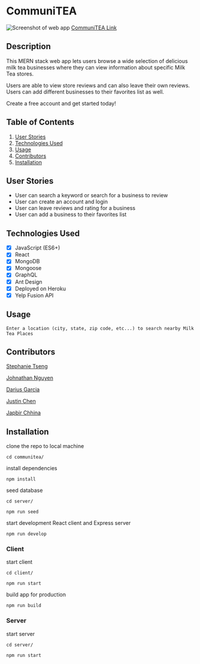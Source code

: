 # CommuniTEA

![Screenshot of web app](./client/src/assets/images/communiTEA.png)
[CommuniTEA Link](https://tranquil-plains-63846.herokuapp.com/)
## Description

This MERN stack web app lets users browse a wide selection of delicious milk tea businesses where they can view information about specific Milk Tea stores.

Users are able to view store reviews and can also leave their own reviews. Users can add different businesses to their favorites list as well.

Create a free account and get started today!

## Table of Contents

1. [User Stories](#user-stories)
2. [Technologies Used](#technologies-used)
3. [Usage](#usage)
4. [Contributors](#contributors)
5. [Installation](#installation)

## User Stories

- User can search a keyword or search for a business to review
- User can create an account and login
- User can leave reviews and rating for a business
- User can add a business to their favorites list

## Technologies Used

- [x] JavaScript (ES6+)
- [x] React
- [x] MongoDB
- [x] Mongoose
- [x] GraphQL
- [x] Ant Design
- [x] Deployed on Heroku
- [x] Yelp Fusion API

## Usage

```
Enter a location (city, state, zip code, etc...) to search nearby Milk Tea Places
```

## Contributors

[Stephanie Tseng](https://github.com/wytseng)

[Johnathan Nguyen](https://github.com/jthnguyen9909)

[Darius Garcia](https://github.com/dariusgarcia/)

[Justin Chen](https://github.com/JustinCChen)

[Japbir Chhina](https://github.com/japchhina)

## Installation

clone the repo to local machine

```
cd communitea/
```

install dependencies

```
npm install
```

seed database

```
cd server/

npm run seed
```

start development React client and Express server

```
npm run develop
```

### Client

start client

```
cd client/
```

```
npm run start
```

build app for production

```
npm run build
```

### Server

start server

```
cd server/
```

```
npm run start
```

